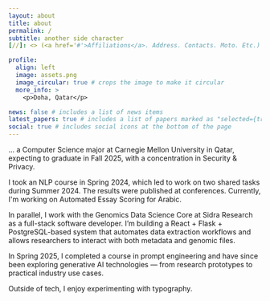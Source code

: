 ```yaml
---
layout: about
title: about
permalink: /
subtitle: another side character 
[//]: <> (<a href='#'>Affiliations</a>. Address. Contacts. Moto. Etc.)

profile:
  align: left
  image: assets.png
  image_circular: true # crops the image to make it circular
  more_info: >
    <p>Doha, Qatar</p>

news: false # includes a list of news items
latest_papers: true # includes a list of papers marked as "selected={true}"
social: true # includes social icons at the bottom of the page
---
```

... a Computer Science major at Carnegie Mellon University in Qatar, expecting to graduate in Fall 2025, with a concentration in Security & Privacy.

I took an NLP course in Spring 2024, which led to work on two shared tasks during Summer 2024. The results were published at conferences. Currently, I'm working on Automated Essay Scoring for Arabic.

In parallel, I work with the Genomics Data Science Core at Sidra Research as a full-stack software developer. I’m building a React + Flask + PostgreSQL-based system that automates data extraction workflows and allows researchers to interact with both metadata and genomic files.

In Spring 2025, I completed a course in prompt engineering and have since been exploring generative AI technologies — from research prototypes to practical industry use cases.

Outside of tech, I enjoy experimenting with typography.
